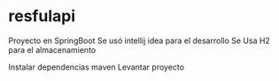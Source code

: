 # resfulapi


Proyecto en SpringBoot
Se usó intellij idea para el desarrollo
Se Usa H2 para el almacenamiento

Instalar dependencias maven 
Levantar proyecto
